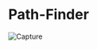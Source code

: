 # Path-Finder
![Capture](https://github.com/IMAD-Majid/Path-Finder/assets/137281672/0c3185a2-1b78-47ff-aa4b-1413c349d1b7)
